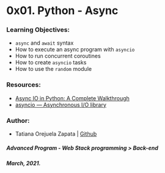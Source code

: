 # 0x01. Python - Async

### Learning Objectives:
* `async` and `await` syntax
* How to execute an async program with `asyncio`
* How to run concurrent coroutines
* How to create `asyncio` tasks
* How to use the `random` module

### Resources:
* [Async IO in Python: A Complete Walkthrough](https://realpython.com/async-io-python/)
* [asyncio — Asynchronous I/O library](https://docs.python.org/3/library/asyncio.html)

### Author:
* Tatiana Orejuela Zapata | [Github](https://github.com/tatsOre)

##### Advanced Program - Web Stack programming > Back-end
##### March, 2021.
